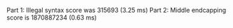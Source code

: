 Part 1: Illegal syntax score was 315693 (3.25 ms)
Part 2: Middle endcapping score is 1870887234 (0.63 ms)
